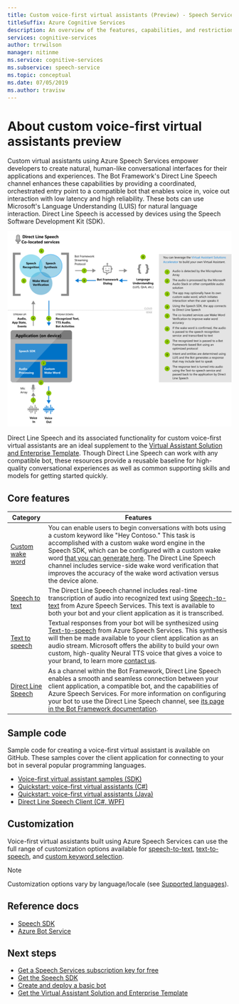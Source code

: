 ```yaml
---
title: Custom voice-first virtual assistants (Preview) - Speech Service
titleSuffix: Azure Cognitive Services
description: An overview of the features, capabilities, and restrictions for custom voice-first virtual assistants using the Direct Line Speech channel on the Bot Framework and the Cognitive Services Speech Software Development Kit (SDK).
services: cognitive-services
author: trrwilson
manager: nitinme
ms.service: cognitive-services
ms.subservice: speech-service
ms.topic: conceptual
ms.date: 07/05/2019
ms.author: travisw
---
```


# About custom voice-first virtual assistants preview

Custom virtual assistants using Azure Speech Services empower developers to create natural, human-like conversational interfaces for their applications and experiences. The Bot Framework's Direct Line Speech channel enhances these capabilities by providing a coordinated, orchestrated entry point to a compatible bot that enables voice in, voice out interaction with low latency and high reliability. These bots can use Microsoft's Language Understanding (LUIS) for natural language interaction. Direct Line Speech is accessed by devices using the Speech Software Development Kit (SDK).

   ![Conceptual diagram of the direct line speech orchestration service flow](media/voice-first-virtual-assistants/overview.png "The Speech Channel flow")


Direct Line Speech and its associated functionality for custom voice-first virtual assistants are an ideal supplement to the [Virtual Assistant Solution and Enterprise Template](https://docs.microsoft.com/azure/bot-service/bot-builder-enterprise-template-overview). Though Direct Line Speech can work with any compatible bot, these resources provide a reusable baseline for high-quality conversational experiences as well as common supporting skills and models for getting started quickly.


## Core features

| Category | Features |
|----------|----------|
|[Custom wake word](speech-devices-sdk-create-kws.md) | You can enable users to begin conversations with bots using a custom keyword like "Hey Contoso." This task is accomplished with a custom wake word engine in the Speech SDK, which can be configured with a custom wake word [that you can generate here](speech-devices-sdk-create-kws.md). The Direct Line Speech channel includes service-side wake word verification that improves the accuracy of the wake word activation versus the device alone.
|[Speech to text](speech-to-text.md) | The Direct Line Speech channel includes real-time transcription of audio into recognized text using [Speech-to-text](speech-to-text.md) from Azure Speech Services. This text is available to both your bot and your client application as it is transcribed.
|[Text to speech](text-to-speech.md) | Textual responses from your bot will be synthesized using [Text-to-speech](text-to-speech.md) from Azure Speech Services. This synthesis will then be made available to your client application as an audio stream. Microsoft offers the ability to build your own custom, high-quality Neural TTS voice that gives a voice to your brand, to learn more [contact us](mailto:mstts@microsoft.com).
|[Direct Line Speech](https://docs.microsoft.com/azure/bot-service/bot-service-channel-connect-directlinespeech) | As a channel within the Bot Framework, Direct Line Speech enables a smooth and seamless connection between your client application, a compatible bot, and the capabilities of Azure Speech Services. For more information on configuring your bot to use the Direct Line Speech channel, see [its page in the Bot Framework documentation](https://docs.microsoft.com/azure/bot-service/bot-service-channel-connect-directlinespeech).

## Sample code

Sample code for creating a voice-first virtual assistant is available on GitHub. These samples cover the client application for connecting to your bot in several popular programming languages.

* [Voice-first virtual assistant samples (SDK)](https://aka.ms/csspeech/samples)
* [Quickstart: voice-first virtual assistants (C#)](quickstart-virtual-assistant-csharp-uwp.md)
* [Quickstart: voice-first virtual assistants (Java)](quickstart-virtual-assistant-java-jre.md)
* [Direct Line Speech Client (C#, WPF)](https://github.com/Azure-Samples/Cognitive-Services-Direct-Line-Speech-Client)

## Customization

Voice-first virtual assistants built using Azure Speech Services can use the full range of customization options available for [speech-to-text](speech-to-text.md), [text-to-speech](text-to-speech.md), and [custom keyword selection](speech-devices-sdk-create-kws.md).

> [!NOTE]
> Customization options vary by language/locale (see [Supported languages](supported-languages.md)).

## Reference docs

* [Speech SDK](speech-sdk-reference.md)
* [Azure Bot Service](https://docs.microsoft.com/azure/bot-service/?view=azure-bot-service-4.0)

## Next steps

* [Get a Speech Services subscription key for free](get-started.md)
* [Get the Speech SDK](speech-sdk.md)
* [Create and deploy a basic bot](https://docs.microsoft.com/azure/bot-service/bot-builder-tutorial-basic-deploy?view=azure-bot-service-4.0)
* [Get the Virtual Assistant Solution and Enterprise Template](https://github.com/Microsoft/AI)
